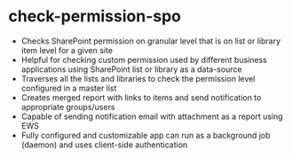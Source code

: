 # check-permission-spo

- Checks SharePoint permission on granular level that is on list or library item level for a given site
- Helpful for checking custom permission used by different business applications using SharePoint list or library as a data-source
- Traverses all the lists and libraries to check the permission level configured in a master list
- Creates merged report with links to items and send notification to appropriate groups/users
- Capable of sending notification email with attachment as a report using EWS
- Fully configured and customizable app can run as a background job (daemon) and uses client-side authentication
